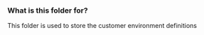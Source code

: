 ### What is this folder for? ###

This folder is used to store the customer environment definitions

